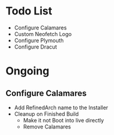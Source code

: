# Todo List

- Configure Calamares
- Custom Neofetch Logo
- Configure Plymouth
- Configure Dracut

# Ongoing

## Configure Calamares

- Add RefinedArch name to the Installer
- Cleanup on Finished Build
  - Make it not Boot into live directly
  - Remove Calamares
